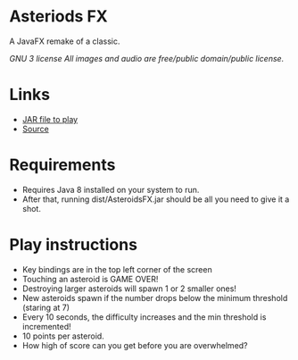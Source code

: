 # Asteriods FX
A JavaFX remake of a classic.

*GNU 3 license
All images and audio are free/public domain/public license.*

# Links
* [JAR file to play](dist/AsteroidsFX.jar)
* [Source](src/asteroidsFX)

# Requirements
* Requires Java 8 installed on your system to run. 
* After that, running dist/AsteroidsFX.jar should be all you need to give it a shot.

# Play instructions
* Key bindings are in the top left corner of the screen
* Touching an asteroid is GAME OVER!
* Destroying larger asteroids will spawn 1 or 2 smaller ones!
* New asteroids spawn if the number drops below the minimum threshold (staring at 7)
* Every 10 seconds, the difficulty increases and the min threshold is incremented!
* 10 points per asteroid.
* How high of score can you get before you are overwhelmed?
